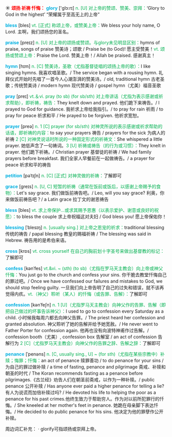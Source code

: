 ☀ <font color="red">**颂扬 祈祷 忏悔：**</font>
<font color="sky blue">**glory**</font> ['ɡlɔ:rɪ] 
<font color="#00b050">n. [U] 对上帝的赞颂、赞美、崇拜：</font>‘Glory to God in the highest’ “荣耀属于至高无上的上帝”

<font color="sky blue">**bless**</font> [bles] 
<font color="#00b050">vt. [正式] 称颂上帝，或赞美上帝：</font>We bless your holy name, O Lord. 主啊，我们颂扬您的圣名。

<font color="sky blue">**praise**</font> [preɪz] 
<font color="#00b050">n. [U] 对上帝的颂扬或赞颂。与glory未见明显区别：</font>hymns of praise, songs of praise 赞美诗；颂歌 / Praise be (to God)! 愿主受赞美！<font color="#00b050">vt. 颂扬或赞颂上帝：</font>Praise the Lord. 赞美上帝！/ Allah be praised. 感谢真主！
           
<font color="sky blue">**hymn**</font> [hɪm]
<font color="#00b050">n. [C] 赞美诗，圣歌（尤指基督徒唱的颂扬上帝的歌）：</font>I like singing hymns. 我喜欢唱圣歌。/ The service began with a rousing hymn. 礼拜仪式开始时先唱了一首今人心潮澎湃的赞美诗。/ old, traditional hymn 古老圣歌；传统赞美诗 / modern hymn 现代赞美诗 / gospel hymn（尤美）福音圣歌

<font color="sky blue">**pray**</font> [preɪ] 
<font color="#00b050">vt.＆vi. pray (to sb) (for sb/sth) 对上帝讲话（尤指为表示感谢或祈求帮助），即祈祷，祷告：</font>They knelt down and prayed. 他们跪下来祷告。/ I prayed to God for guidance. 我祈求上帝给我指引。/ to pray for rain 祈雨 / to pray for peace 祈求和平 / He prayed to be forgiven. 他祈求宽恕。

<font color="sky blue">**prayer**</font> [preə] 
<font color="#00b050">n. 1 [C] prayer (for sb/sth) 对神灵所说的表示感谢或祈求帮助的话语，即祈祷的内容：</font>to say your prayers 祷告 / prayers for the sick 为病人的祈祷 <font color="#00b050">2 [C] 对神灵说话时所说的一种固定形式的祈祷文：</font>She whispered a little prayer. 她低声念了一句祷词。<font color="#00b050">3 [U] 祈祷或祷告（的行为或习惯）：</font>They knelt in prayer. 他们跪下祈祷。/ Christian prayer 基督徒的祈祷 / We had family prayers before breakfast. 我们全家人早餐前在一起做祷告。/ a prayer for peace 祈求和平的祷告
           
<font color="sky blue">**petition**</font> [pəˈtɪʃn]
<font color="#00b050">n. [C] [正式] 对神灵做的祈祷：</font>了解即可
           
<font color="sky blue">**grace**</font> [greɪs]
<font color="#00b050">n. [U, C] 短暂的祈祷（通常在饭前或饭后，以感谢上帝赐予的食物）：</font>Let's say grace. 我们做饭前祷告吧。/ Leo, will you say grace? 利奥，你来做饭前祷告吧？/ a Latin grace 拉丁文的谢恩祷告

<font color="sky blue">**bless**</font> [bles] 
<font color="#00b050">vt. 求上帝保护…或求其赐予恩惠（以表示爱护、谢意或良好的祝愿）：</font>to bless the couple 求上帝祝福这对夫妇 / God bless you! 愿上帝保佑你！
           
<font color="sky blue">**blessing**</font> [ˈblesɪŋ]
<font color="#00b050">n. [usually sing.] 对上帝之恩宠的祈求：</font>traditional blessing 传统的祷告 / papal blessing 教皇的赐福祈祷 / The blessing was said in Hebrew. 祷告用的是希伯来语。

<font color="sky blue">**cross**</font> [krɒs] 
<font color="#00b050">vt. cross yourself 在自己的胸前划十字圣号来做出基督教的标记：</font>了解即可

<font color="sky blue">**confess**</font> [kənˈfes]
<font color="#00b050">vt.&vi. ~ (sth) (to sb)（尤指在罗马天主教会）向上帝或神父忏悔：</font>You just go to the church and confess your sins. 你干脆去教堂忏悔自己的罪过吧。/ Once we have confessed our failures and mistakes to God, we should stop feeling guilty. 一旦我们向上帝告明了自己的过失和错误，就不该再觉得内疚。<font color="#00b050">vt.（神父）聆听（某人）的忏悔（或告罪、告解）：</font>了解即可

<font color="sky blue">**confession**</font> [kənˈfeʃn]
<font color="#00b050">n. 1 [U]（尤指罗马天主教会）向神父作的告罪、告解（即把自己做过的坏事告诉神父）：</font>I used to go to confession every Saturday as a child. 小时候我每周六都去向神父告罪。/ The priest heard her confession and granted absolution. 神父聆听了她的告解并给予她宽赦。/ He never went to Father Porter for confession again. 他再也没有向波特神甫作过告解。/ confession booth（尤美）, confession box 告解室 / an act of confession 告解行为 <font color="#00b050">2 [C]（尤指罗马天主教会）向神父作的告罪之辞、告解之辞：</font>了解即可
           
<font color="sky blue">**penance**</font> [ˈpenəns]
<font color="#00b050">n. [C, usually sing., U] ~ (for sth)（尤指在某些宗教中）补赎；悔罪；忏悔：</font>an act of penance 赎罪善功 / to do penance for your sins / 为自己的罪过做补赎 / a time of fasting, penance and pilgrimage 斋戒、补赎和朝圣的时代 / The Koran recommends fasting as a penance before pilgrimages.《古兰经》劝告人们在朝圣前斋戒，以作为一种补赎。/ public penance 公开补赎 / Has anyone ever paid a higher penance for telling a lie? 有人为说谎而加倍补赎过吗? / He devoted his life to helping the poor as a penance for his past crimes.他终生致力于帮助穷人。作为对以前所犯罪行的忏悔。/ She kneeled at her mother's feet in penance. 她跪在母亲脚下表达忏悔。/ He decided to do public penance for his sins. 他决定为他的罪孽作公开补赎。

周边词汇补充：
· glorify可指颂扬或崇拜上帝。